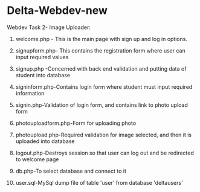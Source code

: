 Delta-Webdev-new
================

Webdev Task 2- Image Uploader:

1) welcome.php - This is the main page with sign up and log in options.

2) signupform.php- This contains the registration form where user can input required values

3) signup.php -Concerned with back end validation and putting data of student into database

4) signinform.php-Contains login form where student must input required information

5) signin.php-Validation of login form, and contains link to photo upload form

6) photouploadform.php-Form for uploading photo

7) photoupload.php-Required validation for image selected, and then it is uploaded into database

8) logout.php-Destroys session so that user can log out and be redirected to welcome page

9) db.php-To select database and connect to it

10) user.sql-MySql dump file of table 'user' from database 'deltausers'
